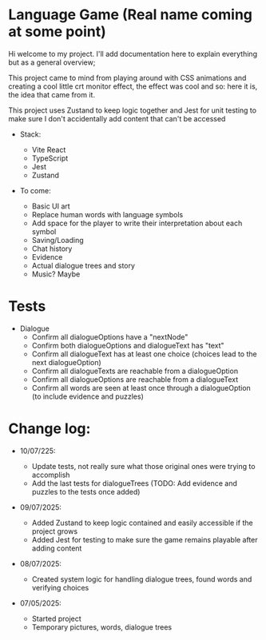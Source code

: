 # Language Game (Real name coming at some point)

Hi welcome to my project. I'll add documentation here to explain everything but as a general overview;

This project came to mind from playing around with CSS animations and creating a cool little crt monitor effect, the effect was cool and so: here it is, the idea that came from it.

This project uses Zustand to keep logic together and Jest for unit testing to make sure I don't accidentally add content that can't be accessed

- Stack:
	- Vite React
	- TypeScript
	- Jest
	- Zustand

- To come:
	- Basic UI art
	- Replace human words with language symbols
	- Add space for the player to write their interpretation about each symbol
	- Saving/Loading
	- Chat history
	- Evidence
	- Actual dialogue trees and story
	- Music? Maybe

# Tests
- Dialogue
	- Confirm all dialogueOptions have a "nextNode"
	- Confirm both dialogueOptions and dialogueText has "text"
	- Confirm all dialogueText has at least one choice (choices lead to the next dialogueOption)
	- Confirm all dialogueTexts are reachable from a dialogueOption
	- Confirm all dialogueOptions are reachable from a dialogueText
	- Confirm all words are seen at least once through a dialogueOption (to include evidence and puzzles)

# Change log:
- 10/07/225:
	- Update tests, not really sure what those original ones were trying to accomplish
	- Add the last tests for dialogueTrees (TODO: Add evidence and puzzles to the tests once added)

- 09/07/2025:
	- Added Zustand to keep logic contained and easily accessible if the project grows
	- Added Jest for testing to make sure the game remains playable after adding content

- 08/07/2025:
	- Created system logic for handling dialogue trees, found words and verifying choices

- 07/05/2025:
	- Started project
	- Temporary pictures, words, dialogue trees
  
